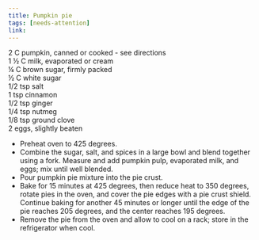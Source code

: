 ```yaml
---
title: Pumpkin pie
tags: [needs-attention]
link: 
---
```

2 C pumpkin, canned or cooked \- see directions  
1 ½ C milk, evaporated or cream  
¼ C brown sugar, firmly packed  
½ C white sugar  
1/2 tsp salt  
1 tsp cinnamon  
1/2 tsp ginger  
1/4 tsp nutmeg  
1/8 tsp ground clove  
2 eggs, slightly beaten

* Preheat oven to 425 degrees.  
* Combine the sugar, salt, and spices in a large bowl and blend together using a fork. Measure and add pumpkin pulp, evaporated milk, and eggs; mix until well blended.  
* Pour pumpkin pie mixture into the pie crust.  
* Bake for 15 minutes at 425 degrees, then reduce heat to 350 degrees, rotate pies in the oven, and cover the pie edges with a pie crust shield. Continue baking for another 45 minutes or longer until the edge of the pie reaches 205 degrees, and the center reaches 195 degrees.  
* Remove the pie from the oven and allow to cool on a rack; store in the refrigerator when cool.

